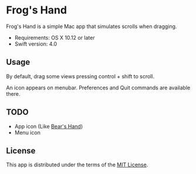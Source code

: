 # Frog's Hand

Frog's Hand is a simple Mac app that simulates scrolls when dragging.

- Requirements: OS X 10.12 or later
- Swift version: 4.0

## Usage

By default, drag some views pressing control + shift to scroll.

An icon appears on menubar. Preferences and Quit commands are available there.

## TODO

- App icon (Like [Bear's Hand](http://moments-studio.com/BearsHand/))
- Menu icon

## License

This app is distributed under the terms of the [MIT License](LICENSE).

